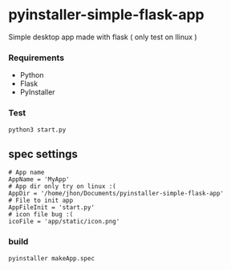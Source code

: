 # pyinstaller-simple-flask-app

Simple desktop app made with flask ( only test on llinux )


### Requirements

- Python
- Flask
- PyInstaller


### Test 

    python3 start.py

## spec settings

    # App name
    AppName = 'MyApp'
    # App dir only try on linux :(
    AppDir = '/home/jhon/Documents/pyinstaller-simple-flask-app'
    # File to init app
    AppFileInit = 'start.py'
    # icon file bug :(
    icoFile = 'app/static/icon.png'

### build
    pyinstaller makeApp.spec


